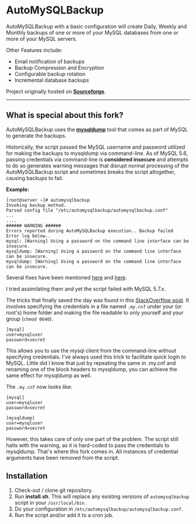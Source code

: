 AutoMySQLBackup
===================
AutoMySQLBackup with a basic configuration will create Daily, Weekly and Monthly backups of one or more of your MySQL databases from one or more of your MySQL servers.

Other Features include:
 - Email notification of backups
 - Backup Compression and Encryption
 - Configurable backup rotation
 - Incremental database backups

Project originally hosted on **[Sourceforge](https://sourceforge.net/projects/automysqlbackup/)**.

----------


What is special about this fork?
-------------

AutoMySQLBackup uses the **[mysqldump](https://dev.mysql.com/doc/refman/5.7/en/mysqldump.html)** tool that comes as part of MySQL to generate the backups. 

Historically, the script passed the MySQL username and password utilized for making the backups to mysqldump via command-line. As of MySQL 5.6, passing credentials via command-line is **considered insecure** and attempts to do so generates warning messages that disrupt normal processing of the AutoMySQLBackup script and sometimes breaks the script altogether, causing backups to fail.

**Example:**

    [root@server ~]# automysqlbackup
    Invoking backup method.
    Parsed config file "/etc/automysqlbackup/automysqlbackup.conf"
    ...
    ....
    ###### WARNING ######
    Errors reported during AutoMySQLBackup execution.. Backup failed
    Error log below..
    mysql: [Warning] Using a password on the command line interface can be insecure.
    mysqldump: [Warning] Using a password on the command line interface can be insecure.
    mysqldump: [Warning] Using a password on the command line interface can be insecure.

Several fixes have been mentioned [here](https://github.com/rcruz/AutoMySQLBackup/issues/1) and [here](http://www.redeo.nl/2013/11/automysqlbackup-warning-using-password-command-line-interface-can-insecure/). 

I tried assimilating them and yet the script failed with MySQL 5.7.x.

The tricks that finally saved the day was found in this [StackOverflow post](https://stackoverflow.com/questions/9293042/how-to-perform-a-mysqldump-without-a-password-prompt). It involves specifying the credentials in a file named `.my.cnf` under your (or root's) home folder and making the file readable to only yourself and your group (`chmod 0640`). 

    [mysql]
    user=mysqluser
    password=secret

This allows you to use the mysql client from the command-line without specifying credentials. I've always used this trick to facilitate quick login to MySQL. Little did I know that just by repeating the same in .my.cnf and renaming one of the block headers to mysqldump, you can achieve the same effect for mysqldump as well.

The `.my.cnf` now looks like:

    [mysql]
    user=mysqluser
    password=secret

    [mysqldump]
    user=mysqluser
    password=secret

<i class="icon-warning"></i>However, this takes care of only one part of the problem. The script still halts with the warning, as it is hard-coded to pass the credentials to mysqldump. That's where this fork comes in. All instances of credential arguments have been removed from the script.

Installation
-------------------
 1. Check-out / clone git repository.
 2. Run **install.sh**. This will replace any existing versions of `automysqlbackup` script in your `/usr/local/bin`.
 3. Do your configuration in `/etc/automysqlbackup/automysqlbackup.conf`.
 4. Run the script and/or add it to a cron job.